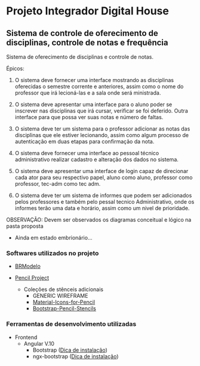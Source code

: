 # Projeto Integrador Digital House

## Sistema de controle de oferecimento de disciplinas, controle de notas e frequência

Sistema de oferecimento de disciplinas e controle de notas.

Épicos:
1. O sistema deve fornecer uma interface mostrando as disciplinas oferecidas o semestre corrente e anteriores, assim como o nome do professor que irá lecioná-las e a sala onde será ministrada.

1. O sistema deve apresentar uma interface para o aluno poder se inscrever nas disciplinas que irá cursar, verificar se foi deferido. Outra interface para que possa ver suas notas e número de faltas.

1. O sistema deve ter um sistema para o professor adicionar as notas das disciplinas que ele estiver lecionando, assim como algum processo de autenticação em duas etapas para confirmação da nota.

1. O sistema deve fornecer uma interface ao pessoal técnico administrativo realizar cadastro e alteração dos dados no sistema.

1. O sistema deve apresentar uma interface de login capaz de direcionar cada ator para seu respectivo papel, aluno como aluno, professor como professor, tec-adm como tec adm.

1. O sistema deve ter um sistema de informes que podem ser adicionados pelos professores e também pelo pessal tecnico Administrativo, onde os informes terão uma data e horário, assim como um nivel de prioridade.

OBSERVAÇÃO: Devem ser observados os diagramas conceitual e lógico na pasta proposta

* Ainda em estado embrionário...

### Softwares utilizados no projeto

* [BRModelo](https://sourceforge.net/projects/brmodelo/)
  
* [Pencil Project](https://pencil.evolus.vn/)
  * Coleções de stênceis adicionais
    * GENERIC WIREFRAME
    * [Material-Icons-for-Pencil](https://github.com/nathanielw/Material-Icons-for-Pencil/releases/tag/v2.0.0)
	* [Bootstrap-Pencil-Stencils](https://github.com/nathanielw/Bootstrap-Pencil-Stencils/releases/tag/v1.1.1)
	
### Ferramentas de desenvolvimento utilizadas

* Frontend
  * Angular V.10
    * Bootstrap ([Dica de instalação](https://loiane.com/2017/08/how-to-add-bootstrap-to-an-angular-cli-project/))
	* ngx-bootstrap ([Dica de instalação](https://loiane.com/2017/08/how-to-add-bootstrap-to-an-angular-cli-project/))
